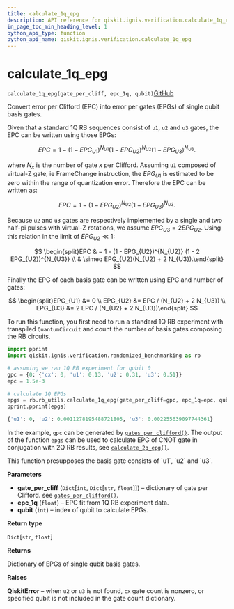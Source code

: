 ```yaml
---
title: calculate_1q_epg
description: API reference for qiskit.ignis.verification.calculate_1q_epg
in_page_toc_min_heading_level: 1
python_api_type: function
python_api_name: qiskit.ignis.verification.calculate_1q_epg
---
```


# calculate\_1q\_epg

<span id="qiskit.ignis.verification.calculate_1q_epg" />

`calculate_1q_epg(gate_per_cliff, epc_1q, qubit)`[GitHub](https://github.com/qiskit-community/qiskit-ignis/tree/stable/0.3/qiskit/ignis/verification/randomized_benchmarking/rb_utils.py "view source code")

Convert error per Clifford (EPC) into error per gates (EPGs) of single qubit basis gates.

Given that a standard 1Q RB sequences consist of `u1`, `u2` and `u3` gates, the EPC can be written using those EPGs:

$$
EPC = 1 - (1 - EPG_{U1})^{N_{U1}} (1 - EPG_{U2})^{N_{U2}} (1 - EPG_{U3})^{N_{U3}}.
$$

where $N_{x}$ is the number of gate $x$ per Clifford. Assuming `u1` composed of virtual-Z gate, ie FrameChange instruction, the $EPG_{U1}$ is estimated to be zero within the range of quantization error. Therefore the EPC can be written as:

$$
EPC = 1 - (1 - EPG_{U2})^{N_{U2}} (1 - EPG_{U3})^{N_{U3}}.
$$

Because `u2` and `u3` gates are respectively implemented by a single and two half-pi pulses with virtual-Z rotations, we assume $EPG_{U3} = 2EPG_{U2}$. Using this relation in the limit of $EPG_{U2} \ll 1$:

$$
\begin{split}EPC & = 1 - (1 - EPG_{U2})^{N_{U2}} (1 - 2 EPG_{U2})^{N_{U3}} \\
    & \simeq EPG_{U2}(N_{U2} + 2 N_{U3}).\end{split}
$$

Finally the EPG of each basis gate can be written using EPC and number of gates:

$$
\begin{split}EPG_{U1} &= 0 \\
EPG_{U2} &= EPC / (N_{U2} + 2 N_{U3}) \\
EPG_{U3} &= 2 EPC / (N_{U2} + 2 N_{U3})\end{split}
$$

To run this function, you first need to run a standard 1Q RB experiment with transpiled `QuantumCircuit` and count the number of basis gates composing the RB circuits.

```python
import pprint
import qiskit.ignis.verification.randomized_benchmarking as rb

# assuming we ran 1Q RB experiment for qubit 0
gpc = {0: {'cx': 0, 'u1': 0.13, 'u2': 0.31, 'u3': 0.51}}
epc = 1.5e-3

# calculate 1Q EPGs
epgs = rb.rb_utils.calculate_1q_epg(gate_per_cliff=gpc, epc_1q=epc, qubit=0)
pprint.pprint(epgs)
```

```python
{'u1': 0, 'u2': 0.0011278195488721805, 'u3': 0.002255639097744361}
```

In the example, `gpc` can be generated by [`gates_per_clifford()`](qiskit.ignis.verification.gates_per_clifford "qiskit.ignis.verification.gates_per_clifford"). The output of the function `epgs` can be used to calculate EPG of CNOT gate in conjugation with 2Q RB results, see [`calculate_2q_epg()`](qiskit.ignis.verification.calculate_2q_epg "qiskit.ignis.verification.calculate_2q_epg").

<Admonition title="Note" type="note">
  This function presupposes the basis gate consists of `u1`, `u2` and `u3`.
</Admonition>

**Parameters**

*   **gate\_per\_cliff** (`Dict`\[`int`, `Dict`\[`str`, `float`]]) – dictionary of gate per Clifford. see [`gates_per_clifford()`](qiskit.ignis.verification.gates_per_clifford "qiskit.ignis.verification.gates_per_clifford").
*   **epc\_1q** (`float`) – EPC fit from 1Q RB experiment data.
*   **qubit** (`int`) – index of qubit to calculate EPGs.

**Return type**

`Dict`\[`str`, `float`]

**Returns**

Dictionary of EPGs of single qubit basis gates.

**Raises**

**QiskitError** – when `u2` or `u3` is not found, `cx` gate count is nonzero, or specified qubit is not included in the gate count dictionary.

